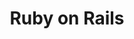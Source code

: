 ---
layout: encyclo_category_index
title: Ruby on Rails
category: ruby-on-rails
permalink: /encyclo/categorie/ruby-on-rails/
desc: Adding sketching to the design process is a great way to amplify software and hardware tools. Sketching provides a unique space that can help you think differently, generate a variety of ideas quickly, explore alternatives with less risk, and encourage constructive discussions with colleagues and clients.
learnmore: true
bgimgheader: true
---